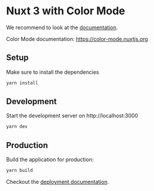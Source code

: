 # Nuxt 3 with Color Mode

We recommend to look at the [documentation](https://v3.nuxtjs.org).

Color Mode documentation: https://color-mode.nuxtjs.org

## Setup

Make sure to install the dependencies

```bash
yarn install
```

## Development

Start the development server on http://localhost:3000

```bash
yarn dev
```

## Production

Build the application for production:

```bash
yarn build
```

Checkout the [deployment documentation](https://v3.nuxtjs.org/docs/deployment).
